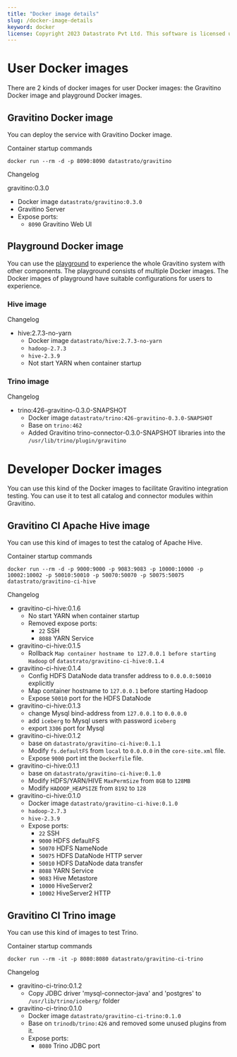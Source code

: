 ```yaml
---
title: "Docker image details"
slug: /docker-image-details
keyword: docker
license: Copyright 2023 Datastrato Pvt Ltd. This software is licensed under the Apache License version 2.
---
```


# User Docker images
There are 2 kinds of docker images for user Docker images: the Gravitino Docker image and playground Docker images.
## Gravitino Docker image
You can deploy the service with Gravitino Docker image.

Container startup commands
```shell
docker run --rm -d -p 8090:8090 datastrato/gravitino
```
Changelog

gravitino:0.3.0
- Docker image `datastrato/gravitino:0.3.0`
- Gravitino Server
- Expose ports:
  - `8090` Gravitino Web UI

## Playground Docker image
You can use the [playground](https://github.com/datastrato/gravitino-playground) to experience the whole Gravitino system with other components. 
The playground consists of multiple Docker images.
The Docker images of playground have suitable configurations for users to experience.

### Hive image
Changelog
- hive:2.7.3-no-yarn
  - Docker image `datastrato/hive:2.7.3-no-yarn`
  - `hadoop-2.7.3`
  - `hive-2.3.9`
  - Not start YARN when container startup

### Trino image
Changelog
- trino:426-gravitino-0.3.0-SNAPSHOT
  - Docker image `datastrato/trino:426-gravitino-0.3.0-SNAPSHOT`
  - Base on `trino:462`
  - Added Gravitino trino-connector-0.3.0-SNAPSHOT libraries into the `/usr/lib/trino/plugin/gravitino`

# Developer Docker images
You can use this kind of the Docker images to facilitate Gravitino integration testing.
You can use it to test all catalog and connector modules within Gravitino.
## Gravitino CI Apache Hive image
You can use this kind of images to test the catalog of Apache Hive.

Container startup commands
```shell
docker run --rm -d -p 9000:9000 -p 9083:9083 -p 10000:10000 -p 10002:10002 -p 50010:50010 -p 50070:50070 -p 50075:50075 datastrato/gravitino-ci-hive
```
Changelog
- gravitino-ci-hive:0.1.6
  - No start YARN when container startup
  - Removed expose ports:
    - `22` SSH
    - `8088` YARN Service
- gravitino-ci-hive:0.1.5
  - Rollback `Map container hostname to 127.0.0.1 before starting Hadoop` of `datastrato/gravitino-ci-hive:0.1.4`
- gravitino-ci-hive:0.1.4
  - Config HDFS DataNode data transfer address to `0.0.0.0:50010` explicitly
  - Map container hostname to `127.0.0.1` before starting Hadoop
  - Expose `50010` port for the HDFS DataNode
- gravitino-ci-hive:0.1.3
  - change Mysql bind-address from `127.0.0.1` to `0.0.0.0`
  - add `iceberg` to Mysql users with password `iceberg`
  - export `3306` port for Mysql
- gravitino-ci-hive:0.1.2
  - base on `datastrato/gravitino-ci-hive:0.1.1`
  - Modify `fs.defaultFS` from `local` to `0.0.0.0` in the `core-site.xml` file.
  - Expose `9000` port int the `Dockerfile` file.
- gravitino-ci-hive:0.1.1
  - base on `datastrato/gravitino-ci-hive:0.1.0`
  - Modify HDFS/YARN/HIVE `MaxPermSize` from `8GB` to `128MB`
  - Modify `HADOOP_HEAPSIZE` from `8192` to `128`
- gravitino-ci-hive:0.1.0
  - Docker image `datastrato/gravitino-ci-hive:0.1.0`
  - `hadoop-2.7.3`
  - `hive-2.3.9`
  - Expose ports:
    - `22` SSH
    - `9000` HDFS defaultFS
    - `50070` HDFS NameNode
    - `50075` HDFS DataNode HTTP server
    - `50010` HDFS DataNode data transfer
    - `8088` YARN Service
    - `9083` Hive Metastore
    - `10000` HiveServer2
    - `10002` HiveServer2 HTTP
## Gravitino CI Trino image
You can use this kind of images to test Trino.

Container startup commands
```shell
docker run --rm -it -p 8080:8080 datastrato/gravitino-ci-trino
```
Changelog
- gravitino-ci-trino:0.1.2
  - Copy JDBC driver 'mysql-connector-java' and 'postgres' to `/usr/lib/trino/iceberg/` folder
- gravitino-ci-trino:0.1.0
  - Docker image `datastrato/gravitino-ci-trino:0.1.0`
  - Base on `trinodb/trino:426` and removed some unused plugins from it.
  - Expose ports:
    - `8080` Trino JDBC port
